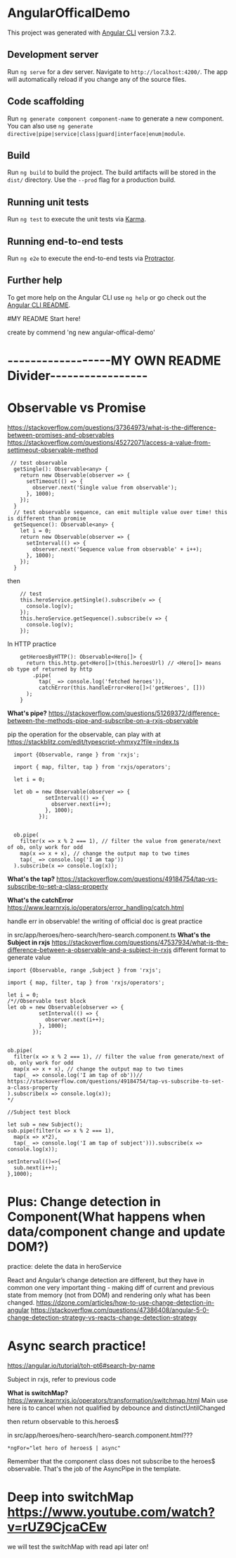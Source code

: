 # AngularOfficalDemo

This project was generated with [Angular CLI](https://github.com/angular/angular-cli) version 7.3.2.

## Development server

Run `ng serve` for a dev server. Navigate to `http://localhost:4200/`. The app will automatically reload if you change any of the source files.

## Code scaffolding

Run `ng generate component component-name` to generate a new component. You can also use `ng generate directive|pipe|service|class|guard|interface|enum|module`.

## Build

Run `ng build` to build the project. The build artifacts will be stored in the `dist/` directory. Use the `--prod` flag for a production build.

## Running unit tests

Run `ng test` to execute the unit tests via [Karma](https://karma-runner.github.io).

## Running end-to-end tests

Run `ng e2e` to execute the end-to-end tests via [Protractor](http://www.protractortest.org/).

## Further help

To get more help on the Angular CLI use `ng help` or go check out the [Angular CLI README](https://github.com/angular/angular-cli/blob/master/README.md).


#MY README Start here!

create by commend 'ng new angular-offical-demo'
# ------------------MY OWN README Divider-----------------

# Observable vs Promise
https://stackoverflow.com/questions/37364973/what-is-the-difference-between-promises-and-observables
https://stackoverflow.com/questions/45272071/access-a-value-from-settimeout-observable-method

    
     // test observable
      getSingle(): Observable<any> {
        return new Observable(observer => {
          setTimeout(() => {
            observer.next('Single value from observable');
          }, 1000);
        });
      }
      // test observable sequence, can emit multiple value over time! this is different than promise
      getSequence(): Observable<any> {
        let i = 0;
        return new Observable(observer => {
          setInterval(() => {
            observer.next('Sequence value from observable' + i++);
          }, 1000);
        });
      }

then 
    
        // test
        this.heroService.getSingle().subscribe(v => {
          console.log(v);
        });
        this.heroService.getSequence().subscribe(v => {
          console.log(v);
        });
      
  
 In HTTP practice
 
        getHeroesByHTTP(): Observable<Hero[]> {
          return this.http.get<Hero[]>(this.heroesUrl) // <Hero[]> means ob type of returned by http
            .pipe(
              tap(_ => console.log('fetched heroes')),
              catchError(this.handleError<Hero[]>('getHeroes', []))
          );
        } 

**What's pipe?**
https://stackoverflow.com/questions/51269372/difference-between-the-methods-pipe-and-subscribe-on-a-rxjs-observable

pip the operation for the observable, can play with at https://stackblitz.com/edit/typescript-vhmxyz?file=index.ts 

      import {Observable, range } from 'rxjs';
      
      import { map, filter, tap } from 'rxjs/operators';
      
      let i = 0;
      
      let ob = new Observable(observer => {
                setInterval(() => {
                  observer.next(i++);
                }, 1000);
              });
      
      
      ob.pipe(
        filter(x => x % 2 === 1), // filter the value from generate/next of ob, only work for odd
        map(x => x + x), // change the output map to two times
        tap(_ => console.log('I am tap'))
      ).subscribe(x => console.log(x));

**What's the tap?**
https://stackoverflow.com/questions/49184754/tap-vs-subscribe-to-set-a-class-property

**What's the catchError**
https://www.learnrxjs.io/operators/error_handling/catch.html

handle err in observable! the writing of official doc is great practice

in src/app/heroes/hero-search/hero-search.component.ts
**What's the Subject in rxjs**
https://stackoverflow.com/questions/47537934/what-is-the-difference-between-a-observable-and-a-subject-in-rxjs
different format to generate value
    
    import {Observable, range ,Subject } from 'rxjs';
    
    import { map, filter, tap } from 'rxjs/operators';
    
    let i = 0;
    /*//Observable test block
    let ob = new Observable(observer => {
              setInterval(() => {
                observer.next(i++);
              }, 1000);
            });
    
    
    ob.pipe(
      filter(x => x % 2 === 1), // filter the value from generate/next of ob, only work for odd
      map(x => x + x), // change the output map to two times
      tap(_ => console.log('I am tap of ob'))// https://stackoverflow.com/questions/49184754/tap-vs-subscribe-to-set-a-class-property
    ).subscribe(x => console.log(x));
    */
    
    //Subject test block
    
    let sub = new Subject();
    sub.pipe(filter(x => x % 2 === 1),
      map(x => x*2), 
      tap(_ => console.log('I am tap of subject'))).subscribe(x => console.log(x));
    
    setInterval(()=>{
      sub.next(i++);
    },1000);


# Plus: Change detection in Component(What happens when data/component change and update DOM?)
practice: delete the data in heroService

React and Angular’s change detection are different, but they have in common one very important thing - making diff of current and previous state from memory (not from DOM) and rendering only what has been changed.
https://dzone.com/articles/how-to-use-change-detection-in-angular
https://stackoverflow.com/questions/47386408/angular-5-0-change-detection-strategy-vs-reacts-change-detection-strategy

# Async search practice!
https://angular.io/tutorial/toh-pt6#search-by-name

Subject in rxjs, refer to previous code

**What is switchMap?**
https://www.learnrxjs.io/operators/transformation/switchmap.html
Main use here is to cancel when not qualified by debounce and distinctUntilChanged

then return observable to this.heroes$


in src/app/heroes/hero-search/hero-search.component.html???

    
    *ngFor="let hero of heroes$ | async"

Remember that the component class does not subscribe to the heroes$ observable. That's the job of the AsyncPipe in the template.

# Deep into switchMap https://www.youtube.com/watch?v=rUZ9CjcaCEw
we will test the switchMap with read api later on!
